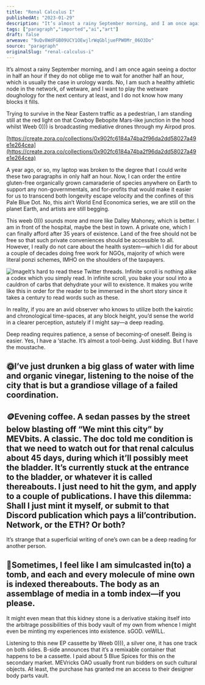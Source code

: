 ```yaml
---
title: "Renal Calculus I"
publishedAt: "2023-01-29"
description: "It’s almost a rainy September morning, and I am once again seeing a doctor in half an hour if they do not oblige me to wait for another half an hour,......"
tags: ["paragraph","imported","ai","art"]
draft: false
arweave: "9uQv8WdFGB09UCY1OEwjlrWqGbljueFPW0Mr_06O3Do"
source: "paragraph"
originalSlug: "renal-calculus-i"
---
```


It’s almost a rainy September morning, and I am once again seeing a doctor in half an hour if they do not oblige me to wait for another half an hour, which is usually the case in urology wards. No, I am such a healthy athletic node in the network, of wetware, and I want to play the wetware doughology for the next century at least, and I do not know how many blocks it fills.

Trying to survive in the Near Eastern traffic as a pedestrian, I am standing still at the red light on that Cowboy Bebopite Mars-like junction in the hood whilst Weeb 0))) is broadcasting mediative drones through my Airpod pros.

[https://create.zora.co/collections/0x902fc6184a74ba2f96da2dd58027a49e1e264cea](https://create.zora.co/collections/0x902fc6184a74ba2f96da2dd58027a49e1e264cea)

A year ago, or so, my laptop was broken to the degree that I could write these two paragraphs in only half an hour. Now, I can order the entire gluten-free organically grown camaraderie of species anywhere on Earth to support any non-governmentals, and for-profits that would make it easier for us to transcend both longevity escape velocity and the confines of this Pale Blue Dot. No, this ain’t World End Economica series, we are still on the planet Earth, and artists are still begging.

This weeb 0))) sounds more and more like Dalley Mahoney, which is better. I am in front of the hospital, maybe the best in town. A private one, which I can finally afford after 35 years of existence. Land of the free should not be free so that such private conveniences should be accessible to all. However, I really do not care about the health system—which I did for about a couple of decades doing free work for NGOs, majority of which were literal ponzi schemes, IMHO on the shoulders of the taxpayers.

![Image](https://storage.googleapis.com/papyrus_images/b5f082a6c72bca875304ce3c891a50b2.png)It’s hard to read these Twitter threads. Infinite scroll is nothing alike a codex which you simply read. In infinite scroll, you bake your soul into a cauldron of carbs that dehydrate your will to existence. It makes you write like this in order for the reader to be immersed in the short story since it takes a century to read words such as these.

In reality, if you are an avid observer who knows to utilize both the kairotic and chronological time-spaces, at any block height, you’d sense the world in a clearer perception, astutely if I might say—a deep reading.

Deep reading requires patience, a sense of becoming-of oneself. Being is easier. Yes, I have a ‘stache. It’s almost a tool-being. Just kidding. But I have the moustache.

## 🌞I’ve just drunken a big glass of water with lime and organic vinegar, listening to the noise of the city that is but a grandiose village of a failed coordination.

## 🪙Evening coffee. A sedan passes by the street below blasting off “We mint this city” by MEVbits. A classic. The doc told me condition is that we need to watch out for that renal calculus about 45 days, during which it’ll possibly meet the bladder. It’s currently stuck at the entrance to the bladder, or whatever it is called thereabouts. I just need to hit the gym, and apply to a couple of publications. I have this dilemma: Shall I just mint it myself, or submit to that Discord publication which pays a lil’contribution. Network, or the ETH? Or both?

It’s strange that a superficial writing of one’s own can be a deep reading for another person.

## 🐲Sometimes, I feel like I am simulcasted in(to) a tomb, and each and every molecule of mine own is indexed thereabouts. The body as an assemblage of media in a tomb index—if you please.

It might even mean that this kidney stone is a derivative staking itself into the arbitrage possibilities of this body vault of my own from whence I might even be minting my experiences into existence. sGOD. veWILL.

Listening to this new EP cassette by Weeb 0))), a silver one, it has one track on both sides. B-side announces that it’s a remixable container that happens to be a cassette. I paid about 5 Blue Spices for this on the secondary market. MEVricks OAO usually front run bidders on such cultural objects. At least, the purchase has granted me an access to their designer body parts vault.
